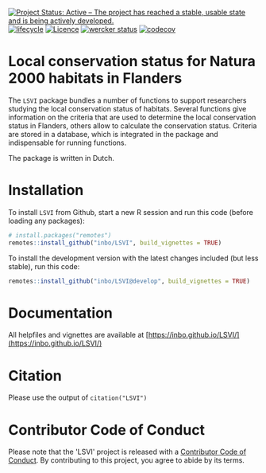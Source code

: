 [![Project Status: Active – The project has reached a stable, usable state and is being actively developed.](https://www.repostatus.org/badges/latest/active.svg)](https://www.repostatus.org/#active)
[![lifecycle](https://img.shields.io/badge/lifecycle-maturing-blue.svg)](https://www.tidyverse.org/lifecycle/#maturing)
[![Licence](https://img.shields.io/badge/licence-GPL--3-blue.svg)](https://www.gnu.org/licenses/gpl-3.0.en.html)
[![wercker status](https://app.wercker.com/status/91ffc2688434d321a85dc5d79fd7c428/s/develop "wercker status")](https://app.wercker.com/project/byKey/91ffc2688434d321a85dc5d79fd7c428)
[![codecov](https://codecov.io/gh/inbo/LSVI/branch/develop/graph/badge.svg)](https://codecov.io/gh/inbo/LSVI)

# Local conservation status for Natura 2000 habitats in Flanders

The `LSVI` package bundles a number of functions to support researchers studying the local conservation status of habitats. Several functions give information on the criteria that are used to determine the local conservation status in Flanders, others allow to calculate the conservation status. Criteria are stored in a database, which is integrated in the package and indispensable for running functions.

The package is written in Dutch.

# Installation

To install `LSVI` from Github, start a new R session and run this code (before loading any packages):

```r
# install.packages("remotes")
remotes::install_github("inbo/LSVI", build_vignettes = TRUE)
```

To install the development version with the latest changes included (but less stable), run this code: 

```r
remotes::install_github("inbo/LSVI@develop", build_vignettes = TRUE)
```

# Documentation

All helpfiles and vignettes are available at [https://inbo.github.io/LSVI/](https://inbo.github.io/LSVI/)

# Citation

Please use the output of `citation("LSVI")`

# Contributor Code of Conduct

Please note that the 'LSVI' project is released with a [Contributor Code of Conduct](CODE_OF_CONDUCT.md). By contributing to this project, you agree to abide by its terms.
